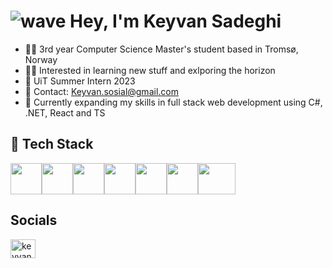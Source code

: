 # ![wave](https://user-images.githubusercontent.com/18350557/176309783-0785949b-9127-417c-8b55-ab5a4333674e.gif) Hey, I'm Keyvan Sadeghi


- 🧑‍💻 3rd year Computer Science Master's student based in Tromsø, Norway
- 👨‍💼 Interested in learning new stuff and exlporing the horizon
- 💼 UiT Summer Intern 2023
- 📩 Contact: Keyvan.sosial@gmail.com
- 🧠 Currently expanding my skills in full stack web development using C#, .NET, React and TS


## 🔧 Tech Stack

<img src="https://seeklogo.com/images/C/c-sharp-c-logo-02F17714BA-seeklogo.com.png" width="50" height="50"><img src="https://upload.wikimedia.org/wikipedia/commons/c/c3/Python-logo-notext.svg" width="50" height="50"><img src="https://upload.wikimedia.org/wikipedia/commons/6/6a/JavaScript-logo.png" width="50" height="50"><img src="https://seeklogo.com/images/C/c-programming-language-logo-9B32D017B1-seeklogo.com.png" width="50" height="50"><img src="https://upload.wikimedia.org/wikipedia/commons/4/4c/Typescript_logo_2020.svg" width="50" height="50"><img src="https://upload.wikimedia.org/wikipedia/commons/a/a7/React-icon.svg" width="50" height="50"><img src="https://upload.wikimedia.org/wikipedia/commons/8/87/Sql_data_base_with_logo.png" width="60" height="50">

<!--## 🔝 Top Languages-->

<!--![Top Languages](https://github-readme-stats.vercel.app/api/top-langs/?username=Keyvan0111&layout=compact&theme=dark&langs_count=10)-->

## Socials
<a href="https://www.linkedin.com/in/keyvan-sadeghi-15b0a8250/" target="blank"><img align="center" src="https://raw.githubusercontent.com/rahuldkjain/github-profile-readme-generator/master/src/images/icons/Social/linked-in-alt.svg" alt="keyvan sadeghi" height="30" width="40" /></a>
